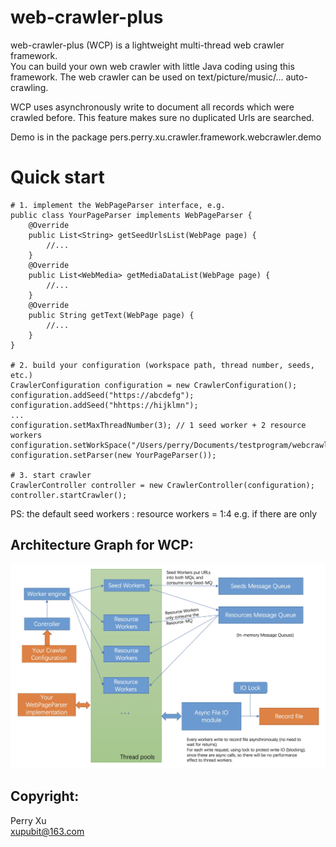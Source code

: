# web-crawler-plus
web-crawler-plus (WCP) is a lightweight multi-thread web crawler framework.  
You can build your own web crawler with little Java coding using this framework. 
The web crawler can be used on text/picture/music/... auto-crawling.  

WCP uses asynchronously write to document all records which were crawled before. This feature makes sure no duplicated Urls are searched.
  
Demo is in the package pers.perry.xu.crawler.framework.webcrawler.demo

# Quick start
```
# 1. implement the WebPageParser interface, e.g.
public class YourPageParser implements WebPageParser {
    @Override
	public List<String> getSeedUrlsList(WebPage page) {
        //...
    }
    @Override
	public List<WebMedia> getMediaDataList(WebPage page) {
        //...
    }
    @Override
	public String getText(WebPage page) {
        //...
    }
}

# 2. build your configuration (workspace path, thread number, seeds, etc.)
CrawlerConfiguration configuration = new CrawlerConfiguration();
configuration.addSeed("https://abcdefg");
configuration.addSeed("hhttps://hijklmn");
...
configuration.setMaxThreadNumber(3); // 1 seed worker + 2 resource workers
configuration.setWorkSpace("/Users/perry/Documents/testprogram/webcrawler/");
configuration.setParser(new YourPageParser());

# 3. start crawler
CrawlerController controller = new CrawlerController(configuration);
controller.startCrawler();

```
PS: the default seed workers : resource workers = 1:4
e.g. if there are only 
## Architecture Graph for WCP: 
![Architecture Graph for WCP](./src/resources/wcp_graph.jpg)

## Copyright:  
Perry Xu  
xupubit@163.com
